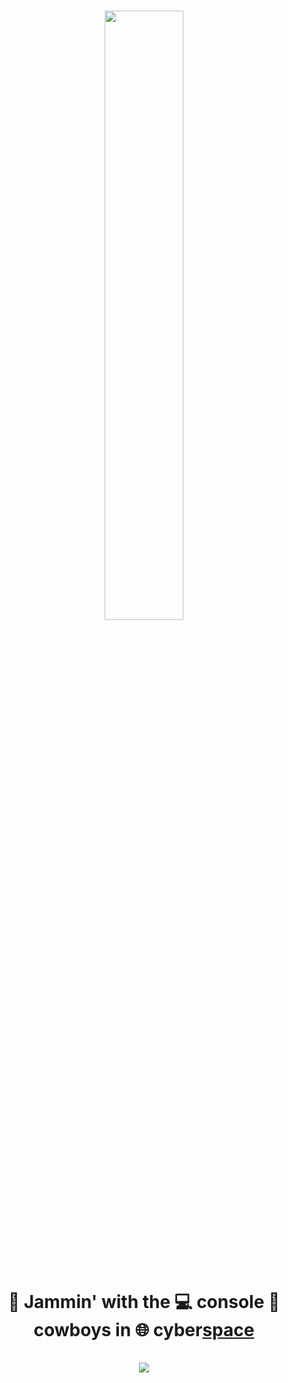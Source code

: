 <h1 align="center">
  <p align="center"><img width=50% src="https://wompampsupport.azureedge.net/fetchimage?siteId=7575&v=2&jpgQuality=100&width=700&url=https%3A%2F%2Fi.kym-cdn.com%2Fentries%2Ficons%2Ffacebook%2F000%2F021%2F807%2Fig9OoyenpxqdCQyABmOQBZDI0duHk2QZZmWg2Hxd4ro.jpg"></p>
  <br />
  <br />
  🤘 Jammin' with the 💻 console 🤠 cowboys in 🌐 cyber<a target="_blank" href="https://youtu.be/bLlj_GeKniA">space</a>
  <br />
  <br />
  <a target="_blank" href="https://github.com/onedr0p">
    <img align="center" src="https://github-readme-stats.vercel.app/api?username=onedr0p&show_icons=true&theme=synthwave&count_private=true&hide=stars" />
  </a>
</h1>
